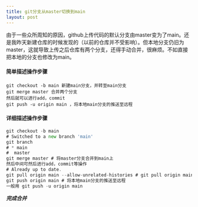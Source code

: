 ```yaml
---
title: git分支从master切换到main
layout: post
---
```

由于一些众所周知的原因，github上传代码的默认分支由master变为了main。还是我昨天新建仓库的时候发现的（以前的仓库并不受影响）。但本地分支仍旧为master，这就导致上传之后仓库有两个分支，还得手动合并，很麻烦。不如直接把本地的分支也修改为main。

#### 简单描述操作步骤
    git checkout -b main 新建main分支，并转至main分支
    git merge master 合并两个分支
    然后就可以进行add，commit
    git push -u origin main ，将本地main分支的推送至远程

#### 详细描述操作步骤
```go
git checkout -b main
# Switched to a new branch 'main'
git branch
# * main
#  master
git merge master # 将master分支合并到main上
然后中间可然后进行add，commit等操作
# Already up to date.
git pull origin main --allow-unrelated-histories # git pull origin main会报错：refusing to merge unrelated histories
git push origin main # 将本地main分支的推送至远程
一般用 git push -u origin main

```
***完成合并***
